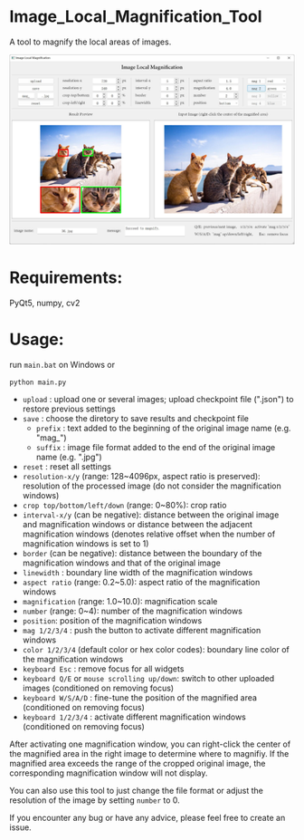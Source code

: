 # Image_Local_Magnification_Tool
A tool to magnify the local areas of images.

![image](./demo.jpg)

# Requirements:

PyQt5, numpy, cv2

# Usage:

run `main.bat` on Windows or
```
python main.py
```


- `upload` : upload one or several images; upload checkpoint file (".json") to restore previous settings
- `save` : choose the diretory to save results and checkpoint file
  - `prefix` : text added to the beginning of the original image name (e.g. "mag_")
  - `suffix` : image file format added to the end of the original image name (e.g. ".jpg")
- `reset` : reset all settings
- `resolution-x/y` (range: 128~4096px, aspect ratio is preserved): resolution of the processed image (do not consider the magnification windows)
- `crop top/bottom/left/down` (range: 0~80%): crop ratio
- `interval-x/y` (can be negative): distance between the original image and magnification windows or distance between the adjacent magnification windows (denotes relative offset when the number of magnification windows is set to 1)
- `border` (can be negative): distance between the boundary of the magnification windows and that of the original image
- `linewidth` : boundary line width of the magnification windows
- `aspect ratio` (range: 0.2~5.0): aspect ratio of the magnification windows
- `magnification` (range: 1.0~10.0): magnification scale
- `number` (range: 0~4): number of the magnification windows
- `position`: position of the magnification windows
- `mag 1/2/3/4` : push the button to activate different magnification windows
- `color 1/2/3/4` (default color or hex color codes): boundary line color of the magnification windows
- `keyboard Esc` : remove focus for all widgets
- `keyboard Q/E` or `mouse scrolling up/down`: switch to other uploaded images (conditioned on removing focus)
- `keyboard W/S/A/D` : fine-tune the position of the magnified area (conditioned on removing focus)
- `keyboard 1/2/3/4` : activate different magnification windows (conditioned on removing focus)

After activating one magnification window, you can right-click the center of the magnified area in the right image to determine where to magnifiy. If the magnified area exceeds the range of the cropped original image, the corresponding magnification window will not display.

You can also use this tool to just change the file format or adjust the resolution of the image by setting `number` to 0.

If you encounter any bug or have any advice, please feel free to create an issue.